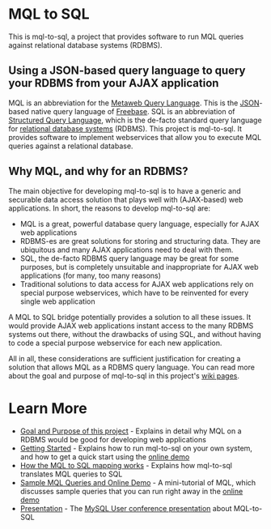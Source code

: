 # MQL to SQL #
This is mql-to-sql, a project that provides software to run MQL queries against relational database systems (RDBMS).
## Using a JSON-based query language to query your RDBMS from your AJAX application ##
MQL is an abbreviation for the [Metaweb Query Language](http://www.freebase.com/docs/mql/ch03.html). This is the [JSON](http://www.json.org/)-based native query language of [Freebase](http://www.freebase.com/). SQL is an abbreviation of [Structured Query Language](http://en.wikipedia.org/wiki/SQL), which is the de-facto standard query language for [relational database systems](http://en.wikipedia.org/wiki/Relational_database_management_system) (RDBMS). This project is mql-to-sql. It provides software to implement webservices that allow you to execute MQL queries against a relational database.

## Why MQL, and why for an RDBMS? ##
The main objective for developing mql-to-sql is to have a generic and securable data access solution that plays well with (AJAX-based) web applications. In short, the reasons to develop mql-to-sql are:
  * MQL is a great, powerful database query language, especially for AJAX web applications
  * RDBMS-es are great solutions for storing and structuring data. They are ubiquitous and many AJAX applications need to deal with them.
  * SQL, the de-facto RDBMS query language may be great for some purposes, but is completely unsuitable and inappropriate for AJAX web applications (for many, too many reasons)
  * Traditional solutions to data access for AJAX web applications rely on special purpose webservices, which have to be reinvented for every single web application

A MQL to SQL bridge potentially provides a solution to all these issues. It would provide AJAX web applications instant access to the many RDBMS systems out there, without the drawbacks of using SQL, and without having to code a special purpose webservice for each new application.

All in all, these considerations are sufficient justification for creating a solution that allows MQL as a RDBMS query language. You can read more about the goal and purpose of mql-to-sql in this project's [wiki pages](http://code.google.com/p/mql-to-sql/wiki/GoalAndPurpose).
# Learn More #

  * [Goal and Purpose of this project](http://code.google.com/p/mql-to-sql/wiki/GoalAndPurpose) - Explains in detail why MQL on a RDBMS would be good for developing web applications
  * [Getting Started](http://code.google.com/p/mql-to-sql/wiki/GettingStarted) - Explains how to run mql-to-sql on your own system, and how to get a quick start using the [online demo](http://mql.qbmetrix.com/mqlread/mql-to-sql-query-editor.php)
  * [How the MQL to SQL mapping works](http://code.google.com/p/mql-to-sql/wiki/MQLtoSQLMapping) - Explains how mql-to-sql translates MQL queries to SQL
  * [Sample MQL Queries and Online Demo](http://code.google.com/p/mql-to-sql/wiki/SampleMQLQueries) - A mini-tutorial of MQL, which discusses sample queries that you can run right away in the [online demo](http://mql.qbmetrix.com/mqlread/mql-to-sql-query-editor.php)
  * [Presentation](http://www.slideshare.net/rpbouman/mql-tosql-a-jsonbased-rdbms-query-language) - The [MySQL User conference presentation](http://en.oreilly.com/mysql2011/public/schedule/detail/17134) about MQL-to-SQL

